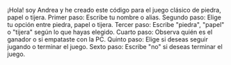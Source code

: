 ¡Hola! soy Andrea y he creado este código para el juego clásico de piedra, papel o tijera.
Primer paso: Escribe tu nombre o alias.
Segundo paso: Elige tu opción entre piedra, papel o tijera.
Tercer paso: Escribe "piedra", "papel" o "tijera" según lo que hayas elegido.
Cuarto paso: Observa quién es el ganador o si empataste con la PC.
Quinto paso: Elige si deseas seguir jugando o terminar el juego.
Sexto paso: Escribe "no" si deseas terminar el juego.
